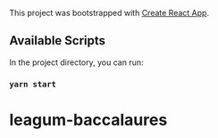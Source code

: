 This project was bootstrapped with [Create React App](https://github.com/facebook/create-react-app).

## Available Scripts

In the project directory, you can run:

### `yarn start`
# leagum-baccalaures
